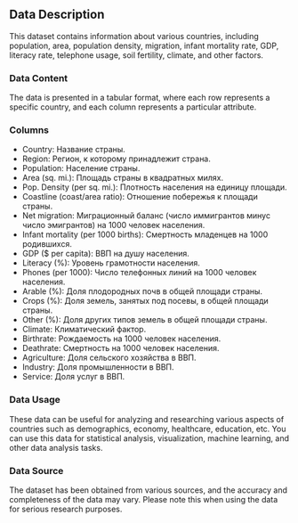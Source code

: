 ## Data Description

This dataset contains information about various countries, including population, area, population density, migration, infant mortality rate, GDP, literacy rate, telephone usage, soil fertility, climate, and other factors.

### Data Content

The data is presented in a tabular format, where each row represents a specific country, and each column represents a particular attribute.

### Columns

- Country: Название страны.
- Region: Регион, к которому принадлежит страна.
- Population: Население страны.
- Area (sq. mi.): Площадь страны в квадратных милях.
- Pop. Density (per sq. mi.): Плотность населения на единицу площади.
- Coastline (coast/area ratio): Отношение побережья к площади страны.
- Net migration: Миграционный баланс (число иммигрантов минус число эмигрантов) на 1000 человек населения.
- Infant mortality (per 1000 births): Смертность младенцев на 1000 родившихся.
- GDP ($ per capita): ВВП на душу населения.
- Literacy (%): Уровень грамотности населения.
- Phones (per 1000): Число телефонных линий на 1000 человек населения.
- Arable (%): Доля плодородных почв в общей площади страны.
- Crops (%): Доля земель, занятых под посевы, в общей площади страны.
- Other (%): Доля других типов земель в общей площади страны.
- Climate: Климатический фактор.
- Birthrate: Рождаемость на 1000 человек населения.
- Deathrate: Смертность на 1000 человек населения.
- Agriculture: Доля сельского хозяйства в ВВП.
- Industry: Доля промышленности в ВВП.
- Service: Доля услуг в ВВП.

### Data Usage

These data can be useful for analyzing and researching various aspects of countries such as demographics, economy, healthcare, education, etc. You can use this data for statistical analysis, visualization, machine learning, and other data analysis tasks.

### Data Source

The dataset has been obtained from various sources, and the accuracy and completeness of the data may vary. Please note this when using the data for serious research purposes.
